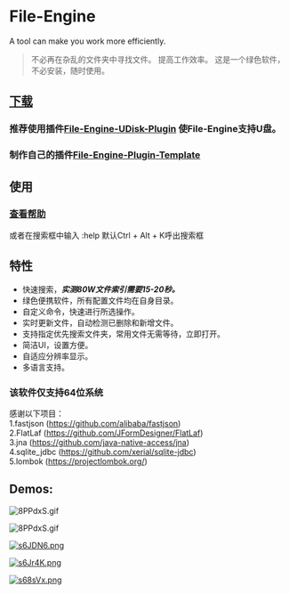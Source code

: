 # File-Engine
A tool can make you work more efficiently.

>不必再在杂乱的文件夹中寻找文件。
提高工作效率。
这是一个绿色软件，不必安装，随时使用。

## [下载](https://github.com/XUANXUQAQ/File-Engine/releases/)
### 推荐使用插件[File-Engine-UDisk-Plugin](https://github.com/XUANXUQAQ/File-Engine-UDisk-Plugin) 使File-Engine支持U盘。
### 制作自己的插件[File-Engine-Plugin-Template](https://github.com/XUANXUQAQ/File-Engine-Plugin-Template)
## 使用
### [查看帮助](https://github.com/XUANXUQAQ/File-Engine/wiki/Usage)   
或者在搜索框中输入 :help    默认Ctrl + Alt + K呼出搜索框
## 特性
 * 快速搜索，***实测80W文件索引需要15-20秒。***
 * 绿色便携软件，所有配置文件均在自身目录。
 * 自定义命令，快速进行所选操作。
 * 实时更新文件，自动检测已删除和新增文件。
 * 支持指定优先搜索文件夹，常用文件无需等待，立即打开。
 * 简洁UI，设置方便。
 * 自适应分辨率显示。    
 * 多语言支持。   
### 该软件仅支持64位系统

感谢以下项目：   
1.fastjson (https://github.com/alibaba/fastjson)   
2.FlatLaf (https://github.com/JFormDesigner/FlatLaf)   
3.jna (https://github.com/java-native-access/jna)   
4.sqlite_jdbc (https://github.com/xerial/sqlite-jdbc)   
5.lombok (https://projectlombok.org/)

## Demos:
![8PPdxS.gif](https://github.com/XUANXUQAQ/File-Engine/raw/master/%E6%BC%94%E7%A4%BA.gif)

![8PPdxS.gif](https://github.com/XUANXUQAQ/File-Engine/raw/master/%E6%BC%94%E7%A4%BA-attach.gif)

[![s6JDN6.png](https://s3.ax1x.com/2021/01/18/s6JDN6.png)](https://imgchr.com/i/s6JDN6)

[![s6Jr4K.png](https://s3.ax1x.com/2021/01/18/s6Jr4K.png)](https://imgchr.com/i/s6Jr4K)

[![s68sVx.png](https://s3.ax1x.com/2021/01/18/s68sVx.png)](https://imgchr.com/i/s68sVx)

   
